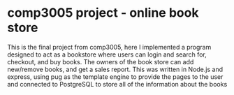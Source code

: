 # comp3005 project - online book store
This is the final project from comp3005, here I implemented a program designed to act as a bookstore where users can login and search for, checkout, and buy books. The owners of the book store can add new/remove books, and get a sales report.
This was written in Node.js and express, using pug as the template engine to provide the pages to the user and connected to PostgreSQL to store all of the information about the books

